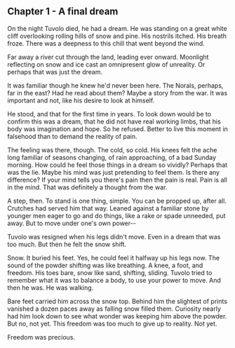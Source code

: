 ## Chapter 1 - A final dream

On the night Tuvolo died, he had a dream. He was standing on a great white cliff
overlooking rolling hills of snow and pine. His nostrils itched. His breath
froze. There was a deepness to this chill that went beyond the wind.

Far away a river cut through the land, leading ever onward. Moonlight reflecting
on snow and ice cast an omnipresent glow of unreality. Or perhaps that was just
the dream.

It was familiar though he knew he'd never been here. The Norals, perhaps, far in
the east? Had he read about them? Maybe a story from the war. It was important
and not, like his desire to look at himself.

He stood, and that for the first time in years. To look down would be to confirm
this was a dream, that he did not have real working limbs, that his body was
imagination and hope. So he refused. Better to live this moment in falsehood
than to demand the reality of pain.

The feeling was there, though. The cold, so cold. His knees felt the ache long
familiar of seasons changing, of rain approaching, of a bad Sunday morning. How
could he feel those things in a dream so vividly? Perhaps that was the lie.
Maybe his mind was just pretending to feel them. Is there any difference? If
your mind tells you there's pain then the pain is real. Pain is all in the mind.
That was definitely a thought from the war.

A step, then. To stand is one thing, simple. You can be propped up, after all.
Crutches had served him that way. Leaned against a familiar stone by younger men
eager to go and do things, like a rake or spade unneeded, put away. But to move
under one's own power--

Tuvolo was resigned when his legs didn't move. Even in a dream that was too
much. But then he felt the snow shift.

Snow. It buried his feet. Yes, he could feel it halfway up his legs now. The
sound of the powder shifting was like breathing. A knee, a foot, and freedom.
His toes bare, snow like sand, shifting, sliding. Tuvolo tried to remember what
it was to balance a body, to use your power to move. And then he was. He was
walking.

Bare feet carried him across the snow top. Behind him the slightest of prints
vanished a dozen paces away as falling snow filled them. Curiosity nearly had
him look down to see what wonder was keeping him above the powder. But no, not
yet. This freedom was too much to give up to reality. Not yet.

Freedom was precious.
